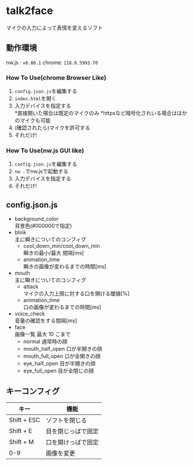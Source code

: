 # talk2face

マイクの入力によって表情を変えるソフト

## 動作環境
nw.js : `v0.80.1`
chrome: `118.0.5993.70`
### How To Use(chrome Browser Like)
1. `config.json.js`を編集する
2. `index.html`を開く
3. 入力デバイスを指定する  
    *直接開いた場合は既定のマイクのみ
    *httpsなど暗号化されいる場合はほかのマイクも可能
4. (確認されたら)マイクを許可する
5. それだけ!

### How To Use(nw.js GUI like)
1. `config.json.js`を編集する
2. `nw .`でnw.jsで起動する
3. 入力デバイスを指定する
4. それだけ!

## config.json.js
- background_color  
  背景色(#000000で指定)
- blink  
  主に瞬きについてのコンフィグ
  - cool_down_min/cool_down_min  
    瞬きの最小/最大 間隔[ms]
  - animation_time  
    瞬きの画像が変わるまでの時間[ms]
- mouth  
  主に瞬きについてのコンフィグ
  - attack  
    マイクの入力上限に対する口を開ける閾値[%]
  - animation_time  
    口の画像が変わるまでの時間[ms]
- voice_check  
  音量の確認をする間隔[ms]
- face  
  画像一覧 最大 10 こまで
  - normal
    通常時の顔
  - mouth_half_open
    口が半開きの顔
  - mouth_full_open
    口が全開きの顔
  - eye_half_open
    目が半開きの顔
  - eye_full_open
    目が全閉じの顔

## キーコンフィグ

| キー        | 機能                |
| ----------- | ------------------ |
| Shift + ESC | ソフトを閉じる      |
| Shift + E   | 目を閉じっぱで固定  |
| Shift + M   | 口を開けっぱで固定  |
| 0-9         | 画像を変更         |
